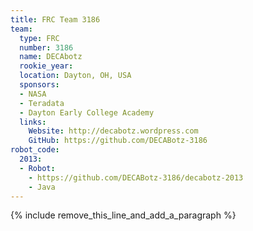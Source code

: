 ```yaml
---
title: FRC Team 3186
team:
  type: FRC
  number: 3186
  name: DECAbotz
  rookie_year:
  location: Dayton, OH, USA
  sponsors:
  - NASA
  - Teradata
  - Dayton Early College Academy
  links:
    Website: http://decabotz.wordpress.com
    GitHub: https://github.com/DECABotz-3186
robot_code:
  2013:
  - Robot:
    - https://github.com/DECABotz-3186/decabotz-2013
    - Java
---
```


{% include remove_this_line_and_add_a_paragraph %}